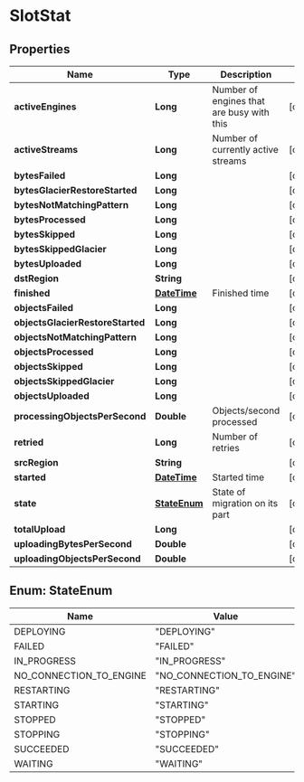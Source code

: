
# SlotStat

## Properties
Name | Type | Description | Notes
------------ | ------------- | ------------- | -------------
**activeEngines** | **Long** | Number of engines that are busy with this |  [optional]
**activeStreams** | **Long** | Number of currently active streams |  [optional]
**bytesFailed** | **Long** |  |  [optional]
**bytesGlacierRestoreStarted** | **Long** |  |  [optional]
**bytesNotMatchingPattern** | **Long** |  |  [optional]
**bytesProcessed** | **Long** |  |  [optional]
**bytesSkipped** | **Long** |  |  [optional]
**bytesSkippedGlacier** | **Long** |  |  [optional]
**bytesUploaded** | **Long** |  |  [optional]
**dstRegion** | **String** |  |  [optional]
**finished** | [**DateTime**](DateTime.md) | Finished time |  [optional]
**objectsFailed** | **Long** |  |  [optional]
**objectsGlacierRestoreStarted** | **Long** |  |  [optional]
**objectsNotMatchingPattern** | **Long** |  |  [optional]
**objectsProcessed** | **Long** |  |  [optional]
**objectsSkipped** | **Long** |  |  [optional]
**objectsSkippedGlacier** | **Long** |  |  [optional]
**objectsUploaded** | **Long** |  |  [optional]
**processingObjectsPerSecond** | **Double** | Objects/second processed |  [optional]
**retried** | **Long** | Number of retries |  [optional]
**srcRegion** | **String** |  |  [optional]
**started** | [**DateTime**](DateTime.md) | Started time |  [optional]
**state** | [**StateEnum**](#StateEnum) | State of migration on its part |  [optional]
**totalUpload** | **Long** |  |  [optional]
**uploadingBytesPerSecond** | **Double** |  |  [optional]
**uploadingObjectsPerSecond** | **Double** |  |  [optional]


<a name="StateEnum"></a>
## Enum: StateEnum
Name | Value
---- | -----
DEPLOYING | &quot;DEPLOYING&quot;
FAILED | &quot;FAILED&quot;
IN_PROGRESS | &quot;IN_PROGRESS&quot;
NO_CONNECTION_TO_ENGINE | &quot;NO_CONNECTION_TO_ENGINE&quot;
RESTARTING | &quot;RESTARTING&quot;
STARTING | &quot;STARTING&quot;
STOPPED | &quot;STOPPED&quot;
STOPPING | &quot;STOPPING&quot;
SUCCEEDED | &quot;SUCCEEDED&quot;
WAITING | &quot;WAITING&quot;



